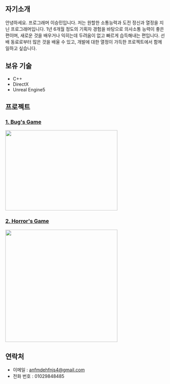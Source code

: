 ## 자기소개
안녕하세요. 프로그래머 이승민입니다. 
저는 원할한 소통능력과 도전 정신과 열정을 지닌 프로그래머입니다.
1년 6개월 정도의 기획자 경험을 바탕으로 의사소통 능력이 좋은 편이며,
새로운 것을 배우거나 익히는데 두려움이 없고 빠르게 습득해내는 편입니다.
선배 동료로부터 많은 것을 배울 수 있고, 개발에 대한 열정이 가득한 프로젝트에서 함께 일하고 싶습니다.

## 보유 기술
- C++
- DirectX
- Unreal Engine5

## 프로젝트
### [1. Bug's Game](https://github.com/tbvjchvkfl/Personal_Project/tree/master/Bug_Game)
  [<img src = "https://github.com/tbvjchvkfl/ReamMe/assets/137769043/00c3965a-70b6-48e3-b72f-b1bbd805cd16" width = "350" height = "250">](https://github.com/tbvjchvkfl/Personal_Project/tree/master/Bug_Game)
  
### [2. Horror's Game](https://github.com/tbvjchvkfl/Personal_Project/tree/master/UE5_HorrorGame)
  [<img src = "https://github.com/tbvjchvkfl/Personal_Project/assets/137769043/efbba425-d0b9-498b-8baa-6c7f068883b5" width = "350" heigh = "250">](https://github.com/tbvjchvkfl/Personal_Project/tree/master/UE5_HorrorGame)
## 연락처
- 이메일 : anfmdehfnjs4@gmail.com
- 전화 번호 : 01029848485
